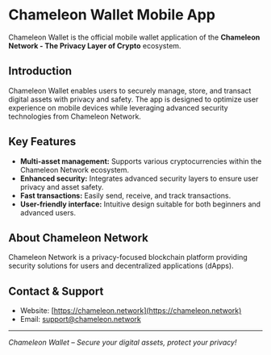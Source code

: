 # Chameleon Wallet Mobile App

Chameleon Wallet is the official mobile wallet application of the **Chameleon Network - The Privacy Layer of Crypto** ecosystem.

## Introduction

Chameleon Wallet enables users to securely manage, store, and transact digital assets with privacy and safety. The app is designed to optimize user experience on mobile devices while leveraging advanced security technologies from Chameleon Network.

## Key Features

- **Multi-asset management:** Supports various cryptocurrencies within the Chameleon Network ecosystem.
- **Enhanced security:** Integrates advanced security layers to ensure user privacy and asset safety.
- **Fast transactions:** Easily send, receive, and track transactions.
- **User-friendly interface:** Intuitive design suitable for both beginners and advanced users.

## About Chameleon Network

Chameleon Network is a privacy-focused blockchain platform providing security solutions for users and decentralized applications (dApps).

## Contact & Support

- Website: [https://chameleon.network](https://chameleon.network)
- Email: support@chameleon.network

---

*Chameleon Wallet – Secure your digital assets, protect your privacy!*